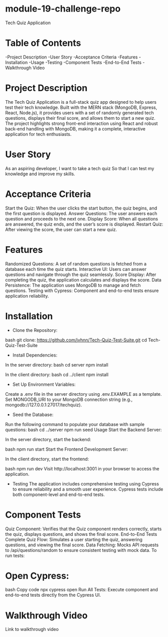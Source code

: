 # module-19-challenge-repo

Tech Quiz Application

# Table of Contents
-Project Description
-User Story
-Acceptance Criteria
-Features
-Installation
-Usage
-Testing
-Component Tests
-End-to-End Tests
-Walkthrough Video

# Project Description
The Tech Quiz Application is a full-stack quiz app designed to help users test their tech knowledge. Built with the MERN stack (MongoDB, Express, React, Node.js), it provides users with a set of randomly generated tech questions, displays their final score, and allows them to start a new quiz. The project highlights strong front-end interaction using React and robust back-end handling with MongoDB, making it a complete, interactive application for tech enthusiasts.

# User Story
As an aspiring developer,
I want to take a tech quiz
So that I can test my knowledge and improve my skills.

# Acceptance Criteria
Start the Quiz: When the user clicks the start button, the quiz begins, and the first question is displayed.
Answer Questions: The user answers each question and proceeds to the next one.
Display Score: When all questions are answered, the quiz ends, and the user’s score is displayed.
Restart Quiz: After viewing the score, the user can start a new quiz.

# Features
Randomized Questions: A set of random questions is fetched from a database each time the quiz starts.
Interactive UI: Users can answer questions and navigate through the quiz seamlessly.
Score Display: After completing the quiz, the application calculates and displays the score.
Data Persistence: The application uses MongoDB to manage and fetch questions.
Testing with Cypress: Component and end-to-end tests ensure application reliability.

# Installation

* Clone the Repository:

bash
git clone: https://github.com/jvhnn/Tech-Quiz-Test-Suite.git
cd Tech-Quiz-Test-Suite

* Install Dependencies:

In the server directory:
bash
cd server
npm install

In the client directory:
bash
cd ../client
npm install

* Set Up Environment Variables:

Create a .env file in the server directory using .env.EXAMPLE as a template.
Set MONGODB_URI to your MongoDB connection string (e.g., mongodb://127.0.0.1:27017/techquiz).

* Seed the Database:

Run the following command to populate your database with sample questions:
bash
cd ../server
npm run seed
Usage
Start the Backend Server:

In the server directory, start the backend:

bash
npm run start
Start the Frontend Development Server:

In the client directory, start the frontend:

bash
npm run dev
Visit http://localhost:3001 in your browser to access the application.

* Testing
The application includes comprehensive testing using Cypress to ensure reliability and a smooth user experience. Cypress tests include both component-level and end-to-end tests.

# Component Tests
Quiz Component: Verifies that the Quiz component renders correctly, starts the quiz, displays questions, and shows the final score.
End-to-End Tests
Complete Quiz Flow: Simulates a user starting the quiz, answering questions, and viewing the final score.
Data Fetching: Mocks API requests to /api/questions/random to ensure consistent testing with mock data.
To run tests:

# Open Cypress:
bash
Copy code
npx cypress open
Run All Tests: Execute component and end-to-end tests directly from the Cypress UI.

# Walkthrough Video
Link to walkthrough video